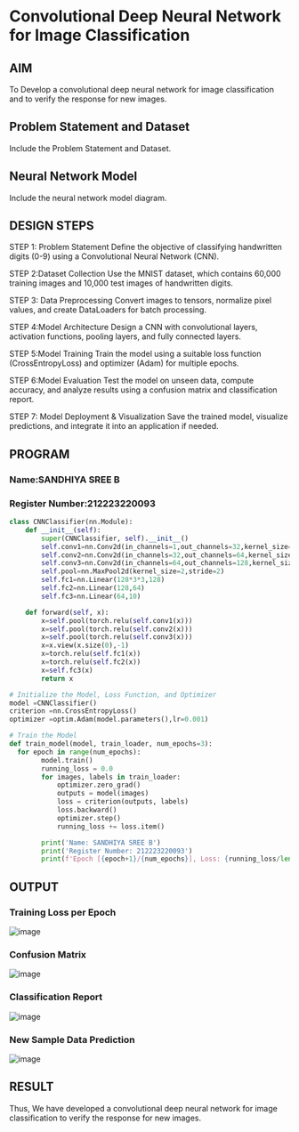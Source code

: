 # Convolutional Deep Neural Network for Image Classification

## AIM

To Develop a convolutional deep neural network for image classification and to verify the response for new images.

## Problem Statement and Dataset

Include the Problem Statement and Dataset.

## Neural Network Model

Include the neural network model diagram.

## DESIGN STEPS

STEP 1: Problem Statement
Define the objective of classifying handwritten digits (0-9) using a Convolutional Neural Network (CNN).

STEP 2:Dataset Collection
Use the MNIST dataset, which contains 60,000 training images and 10,000 test images of handwritten digits.

STEP 3: Data Preprocessing
Convert images to tensors, normalize pixel values, and create DataLoaders for batch processing.

STEP 4:Model Architecture
Design a CNN with convolutional layers, activation functions, pooling layers, and fully connected layers.

STEP 5:Model Training
Train the model using a suitable loss function (CrossEntropyLoss) and optimizer (Adam) for multiple epochs.

STEP 6:Model Evaluation
Test the model on unseen data, compute accuracy, and analyze results using a confusion matrix and classification report.

STEP 7: Model Deployment & Visualization
Save the trained model, visualize predictions, and integrate it into an application if needed.


## PROGRAM

### Name:SANDHIYA SREE B
### Register Number:212223220093
```python
class CNNClassifier(nn.Module):
    def __init__(self):
        super(CNNClassifier, self).__init__()
        self.conv1=nn.Conv2d(in_channels=1,out_channels=32,kernel_size=3,padding=1)
        self.conv2=nn.Conv2d(in_channels=32,out_channels=64,kernel_size=3,padding=1)
        self.conv3=nn.Conv2d(in_channels=64,out_channels=128,kernel_size=3,padding=1)
        self.pool=nn.MaxPool2d(kernel_size=2,stride=2)
        self.fc1=nn.Linear(128*3*3,128)
        self.fc2=nn.Linear(128,64)
        self.fc3=nn.Linear(64,10)

    def forward(self, x):
        x=self.pool(torch.relu(self.conv1(x)))
        x=self.pool(torch.relu(self.conv2(x)))
        x=self.pool(torch.relu(self.conv3(x)))
        x=x.view(x.size(0),-1)
        x=torch.relu(self.fc1(x))
        x=torch.relu(self.fc2(x))
        x=self.fc3(x)
        return x


```

```python
# Initialize the Model, Loss Function, and Optimizer
model =CNNClassifier()
criterion =nn.CrossEntropyLoss()
optimizer =optim.Adam(model.parameters(),lr=0.001)

```

```python
# Train the Model
def train_model(model, train_loader, num_epochs=3):
  for epoch in range(num_epochs):
        model.train()
        running_loss = 0.0
        for images, labels in train_loader:
            optimizer.zero_grad()
            outputs = model(images)
            loss = criterion(outputs, labels)
            loss.backward()
            optimizer.step()
            running_loss += loss.item()

        print('Name: SANDHIYA SREE B')
        print('Register Number: 212223220093')
        print(f'Epoch [{epoch+1}/{num_epochs}], Loss: {running_loss/len(train_loader):.4f}')

```

## OUTPUT
### Training Loss per Epoch

![image](https://github.com/user-attachments/assets/b9015442-c6cc-41a9-a3c3-399f810f6422)


### Confusion Matrix
![image](https://github.com/user-attachments/assets/63d7f093-75a9-4303-956d-f53c69b4d46e)


### Classification Report

![image](https://github.com/user-attachments/assets/2d7ee47c-6f3b-4a8c-b940-0a93e4bae814)



### New Sample Data Prediction

![image](https://github.com/user-attachments/assets/3fee9a70-d56f-46dd-8652-26a4f1d77ec3)


## RESULT
Thus, We have developed a convolutional deep neural network for image classification to verify the response for new images.
